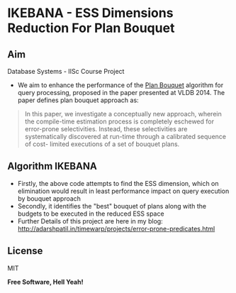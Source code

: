 IKEBANA - ESS Dimensions Reduction For Plan Bouquet
=============

Aim
----

Database Systems - IISc Course Project
- We aim to enhance the performance of the [Plan Bouquet] algorithm for query processing,  proposed in the paper presented at VLDB 2014. The paper defines plan bouquet approach as:

> In this paper, we investigate a conceptually new approach, wherein
> the compile-time estimation process is completely eschewed for
> error-prone selectivities. Instead, these selectivities are systematically 
> discovered at run-time through a calibrated sequence of cost-
> limited executions of a set of bouquet plans.

Algorithm IKEBANA
----

- Firstly, the above code attempts to find the ESS dimension, which on elimination would result in least performance impact on query execution by bouquet approach
- Secondly, it identifies the "best" bouquet of plans along with the budgets to be executed in the reduced ESS space
- Further Details of this project are here in my blog: http://adarshpatil.in/timewarp/projects/error-prone-predicates.html

[Plan Bouquet]:http://dsl.serc.iisc.ernet.in/projects/QUEST/index.html#pub

License
----

MIT

**Free Software, Hell Yeah!**
